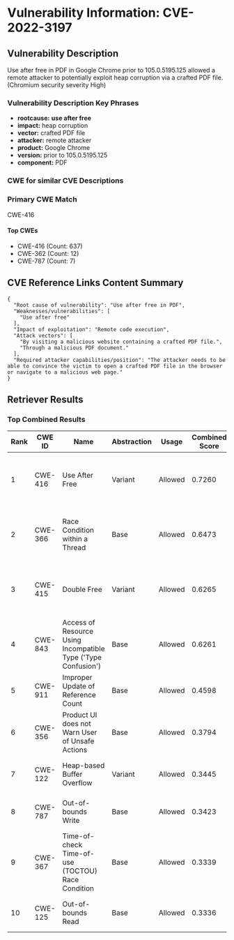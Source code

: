 # Vulnerability Information: CVE-2022-3197

## Vulnerability Description
Use after free in PDF in Google Chrome prior to 105.0.5195.125 allowed a remote attacker to potentially exploit heap corruption via a crafted PDF file. (Chromium security severity High)

### Vulnerability Description Key Phrases
- **rootcause:** **use after free**
- **impact:** heap corruption
- **vector:** crafted PDF file
- **attacker:** remote attacker
- **product:** Google Chrome
- **version:** prior to 105.0.5195.125
- **component:** PDF

### CWE for similar CVE Descriptions
### Primary CWE Match
CWE-416

#### Top CWEs
- CWE-416 (Count: 637)
- CWE-362 (Count: 12)
- CWE-787 (Count: 7)

## CVE Reference Links Content Summary
```
{
  "Root cause of vulnerability": "Use after free in PDF",
  "Weaknesses/vulnerabilities": [
    "Use after free"
  ],
  "Impact of exploitation": "Remote code execution",
  "Attack vectors": [
    "By visiting a malicious website containing a crafted PDF file.",
    "Through a malicious PDF document."
  ],
  "Required attacker capabilities/position": "The attacker needs to be able to convince the victim to open a crafted PDF file in the browser or navigate to a malicious web page."
}
```

## Retriever Results

### Top Combined Results

| Rank | CWE ID | Name | Abstraction | Usage | Combined Score | Retrievers | Individual Scores |
|------|--------|------|-------------|-------|---------------|------------|-------------------|
| 1 | CWE-416 | Use After Free | Variant | Allowed | 0.7260 | dense, sparse, graph | dense: 0.661, sparse: 0.284, graph: 0.820 |
| 2 | CWE-366 | Race Condition within a Thread | Base | Allowed | 0.6473 | dense, sparse, graph | dense: 0.591, sparse: 0.237, graph: 0.604 |
| 3 | CWE-415 | Double Free | Variant | Allowed | 0.6265 | dense, sparse, graph | dense: 0.567, sparse: 0.183, graph: 0.813 |
| 4 | CWE-843 | Access of Resource Using Incompatible Type ('Type Confusion') | Base | Allowed | 0.6261 | dense, sparse, graph | dense: 0.532, sparse: 0.199, graph: 0.688 |
| 5 | CWE-911 | Improper Update of Reference Count | Base | Allowed | 0.4598 | sparse, graph | sparse: 0.179, graph: 1.000 |
| 6 | CWE-356 | Product UI does not Warn User of Unsafe Actions | Base | Allowed | 0.3794 | dense, sparse | dense: 0.558, sparse: 0.175 |
| 7 | CWE-122 | Heap-based Buffer Overflow | Variant | Allowed | 0.3445 | dense, sparse | dense: 0.546, sparse: 0.175 |
| 8 | CWE-787 | Out-of-bounds Write | Base | Allowed | 0.3423 | dense, sparse | dense: 0.526, sparse: 0.138 |
| 9 | CWE-367 | Time-of-check Time-of-use (TOCTOU) Race Condition | Base | Allowed | 0.3339 | dense, sparse | dense: 0.522, sparse: 0.127 |
| 10 | CWE-125 | Out-of-bounds Read | Base | Allowed | 0.3336 | dense, sparse | dense: 0.519, sparse: 0.129 |

